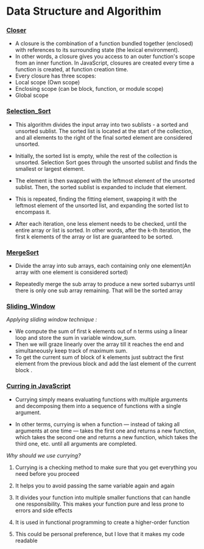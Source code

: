 # Data Structure and Algorithim

### [Closer](https://github.com/KManishY/DSA-All-Topic/blob/master/closers.js)

- A closure is the combination of a function bundled together (enclosed) with references to its surrounding state (the lexical environment).
- In other words, a closure gives you access to an outer function's scope from an inner function. In JavaScript, closures are created every time a function is created, at function creation time.
- Every closure has three scopes:
- Local scope (Own scope)
- Enclosing scope (can be block, function, or module scope)
- Global scope

### [Selection_Sort](https://github.com/KManishY/DSA-All-Topic/blob/master/selectionSort.js)

- This algorithm divides the input array into two sublists - a sorted and unsorted sublist. The sorted list is located at the start of the collection, and all elements to the right of the final sorted element are considered unsorted.

- Initially, the sorted list is empty, while the rest of the collection is unsorted. Selection Sort goes through the unsorted sublist and finds the smallest or largest element.

- The element is then swapped with the leftmost element of the unsorted sublist. Then, the sorted sublist is expanded to include that element.

- This is repeated, finding the fitting element, swapping it with the leftmost element of the unsorted list, and expanding the sorted list to encompass it.

- After each iteration, one less element needs to be checked, until the entire array or list is sorted. In other words, after the k-th iteration, the first k elements of the array or list are guaranteed to be sorted.

### [MergeSort]()

- Divide the array into sub arrays, each containing only one element(An array with one element is considered sorted)

- Repeatedly merge the sub array to produce a new sorted subarrys until there is only one sub array remaining. That will be the sorted array




### [Sliding_Window](https://github.com/KManishY/DSA-All-Topic/blob/master/SlidingWindow.js)

*Applying sliding window technique :*

- We compute the sum of first k elements out of n terms using a linear loop and store the sum in variable window_sum.
- Then we will graze linearly over the array till it reaches the end and simultaneously keep track of maximum sum.
- To get the current sum of block of k elements just subtract the first element from the previous block and add the last element of the current block .



### [Curring in JavaScript](https://github.com/KManishY/DSA-All-Topic/blob/master/Currying.js)
- Currying simply means evaluating functions with multiple arguments and decomposing them into a sequence of functions with a single argument.

- In other terms, currying is when a function — instead of taking all arguments at one time — takes the first one and returns a new function, which takes the second one and returns a new function, which takes the third one, etc. until all arguments are completed.

*Why should we use currying?*

1. Currying is a checking method to make sure that you get everything you need before you proceed
2. It helps you to avoid passing the same variable again and again

3. It divides your function into multiple smaller functions that can handle one responsibility. This makes your function pure and less prone to errors and side effects
4. It is used in functional programming to create a higher-order function
5. This could be personal preference, but I love that it makes my code readable